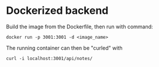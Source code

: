 # Dockerized backend

Build the image from the Dockerfile, then run with command:

`docker run -p 3001:3001 -d <image_name>`

The running container can then be "curled" with

`curl -i localhost:3001/api/notes/` 
